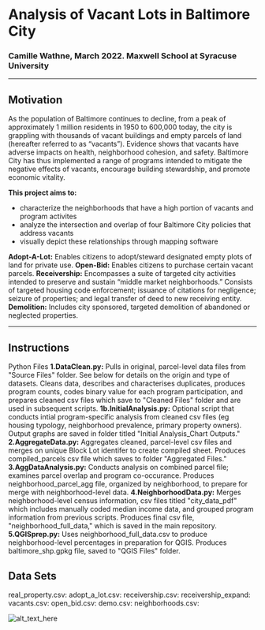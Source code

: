 # Analysis of Vacant Lots in Baltimore City
### Camille Wathne, March 2022. Maxwell School at Syracuse University

____
## Motivation

As the population of Baltimore continues to decline, from a peak of approximately 1 million residents in 1950 to 600,000 today, the city is grappling with thousands of vacant buildings and empty parcels of land (hereafter referred to as “vacants”). Evidence shows that vacants have adverse impacts on health, neighborhood cohesion, and safety. Baltimore City has thus implemented a range of programs intended to mitigate the negative effects of vacants, encourage building stewardship, and promote economic vitality. 

**This project aims to:**
- characterize the neighborhoods that have a high portion of vacants and program activites
- analyze the intersection and overlap of four Baltimore City policies that address vacants
- visually depict these relationships through mapping software

**Adopt-A-Lot:** Enables citizens to adopt/steward designated empty plots of land for private use.
**Open-Bid:** Enables citizens to purchase certain vacant parcels. 
**Receivership:** Encompasses a suite of targeted city activities intended to preserve and sustain “middle market neighborhoods.” Consists of targeted housing code enforcement; issuance of citations for negligence; seizure of properties; and legal transfer of deed to new receiving entity.
**Demolition:** Includes city sponsored, targeted demolition of abandoned or neglected properties.
___
## Instructions

Python Files
**1.DataClean.py:** Pulls in original, parcel-level data files from "Source Files" folder. See below for details on the origin and type of datasets. Cleans data, describes and characterises duplicates, produces program counts, codes binary value for each program participation, and prepares cleaned csv files which save to "Cleaned Files" folder and are used in subsequent scripts.
**1b.InitialAnalysis.py:** Optional script that conducts intial program-specific analysis from cleaned csv files (eg housing typology, neighborhood prevalence, primary property owners). Output graphs are saved in folder titled "Initial Analysis_Chart Outputs."
**2.AggregateData.py:** Aggregates cleaned, parcel-level csv files and merges on unique Block Lot identifer to create compiled sheet. Produces compiled_parcels csv file which saves to folder "Aggregated Files." 
**3.AggDataAnalysis.py:** Conducts analysis on combined parcel file; examines parcel overlap and program co-occurance. Produces neighborhood_parcel_agg file, organized by neighborhood, to prepare for merge with neighborhood-level data. 
**4.NeighborhoodData.py:** Merges neighborhood-level census information, csv files titled "city_data_pdf" which includes manually coded median income data, and grouped program information from previous scripts. Produces final csv file, "neighborhood_full_data," which is saved in the main repository. 
**5.QGISprep.py:** Uses neighborhood_full_data.csv to produce neighborhood-level percentages in preparation for QGIS. Produces baltimore_shp.gpkg file, saved to "QGIS Files" folder. 

## Data Sets
real_property.csv:
adopt_a_lot.csv:
receivership.csv:
receivership_expand:
vacants.csv:
open_bid.csv:
demo.csv:
neighborhoods.csv:

![alt_text_here](image.png)

